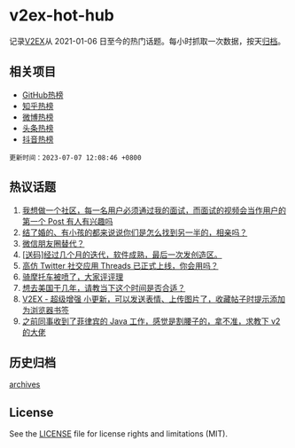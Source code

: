 # v2ex-hot-hub

 记录[V2EX](https://www.v2ex.com/)从 2021-01-06 日至今的热门话题。每小时抓取一次数据，按天[归档](archives)。
 
 ## 相关项目

- [GitHub热榜](https://github.com/snaildev/github-hot-hub)
- [知乎热榜](https://github.com/snaildev/zhihu-hot-hub)
- [微博热榜](https://github.com/snaildev/weibo-hot-hub)
- [头条热榜](https://github.com/snaildev/toutiao-hot-hub)
- [抖音热榜](https://github.com/snaildev/douyin-hot-hub)


 `更新时间：2023-07-07 12:08:46 +0800`

## 热议话题

1. [我想做一个社区，每一名用户必须通过我的面试，而面试的视频会当作用户的第一个 Post 有人有兴趣吗](https://www.v2ex.com/t/954543)
1. [结了婚的、有小孩的都来说说你们是怎么找到另一半的，相亲吗？](https://www.v2ex.com/t/954745)
1. [微信朋友圈替代？](https://www.v2ex.com/t/954664)
1. [[送码]经过几个月的迭代，软件成熟，最后一次发创造区。](https://www.v2ex.com/t/954786)
1. [高仿 Twitter 社交应用 Threads 已正式上线，你会用吗？](https://www.v2ex.com/t/954553)
1. [骑摩托车被喷了，大家评评理](https://www.v2ex.com/t/954599)
1. [想去美国干几年，请教当下这个时间是否合适？](https://www.v2ex.com/t/954554)
1. [V2EX - 超级增强 小更新，可以发送表情、上传图片了，收藏帖子时提示添加为浏览器书签](https://www.v2ex.com/t/954772)
1. [之前同事收到了菲律宾的 Java 工作，感觉是割腰子的，拿不准，求教下 v2 的大佬](https://www.v2ex.com/t/954604)

## 历史归档

[archives](archives)

## License

See the [LICENSE](LICENSE) file for license rights and limitations (MIT).
